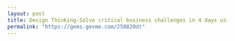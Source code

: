 ```yaml
---
layout: post
title: Design Thinking-Solve critical business challenges in 4 days using Design Sprints I
permalink: "https://gems.gevme.com/250820dt"
---
```

